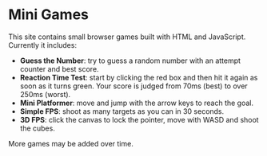 # Mini Games

This site contains small browser games built with HTML and JavaScript. Currently it includes:

- **Guess the Number**: try to guess a random number with an attempt counter and best score.
- **Reaction Time Test**: start by clicking the red box and then hit it again as soon as it turns green. Your score is judged from 70ms (best) to over 250ms (worst).
- **Mini Platformer**: move and jump with the arrow keys to reach the goal.
- **Simple FPS**: shoot as many targets as you can in 30 seconds.
- **3D FPS**: click the canvas to lock the pointer, move with WASD and shoot the cubes.


More games may be added over time.
